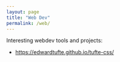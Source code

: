 ```yaml
---
layout: page
title: "Web Dev"
permalink: /web/
---
```


Interesting webdev tools and projects:
- https://edwardtufte.github.io/tufte-css/